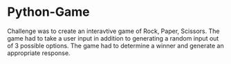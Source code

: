 # Python-Game
Challenge was to create an interavtive game of Rock, Paper, Scissors.
The game had to take a user input in addition to generating a random input out of 3 possible options.
The game had to determine a winner and generate an appropriate response.
